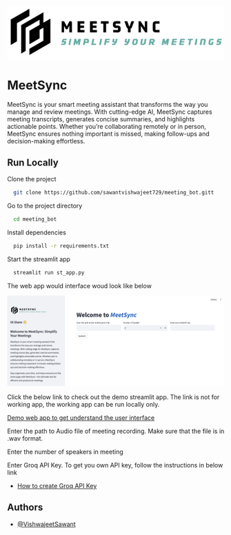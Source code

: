 
![Logo](https://github.com/sawantvishwajeet729/meeting_bot/blob/main/images/logo_white.png)


# MeetSync

MeetSync is your smart meeting assistant that transforms the way you manage and review meetings. With cutting-edge AI, MeetSync captures meeting transcripts, generates concise summaries, and highlights actionable points. Whether you’re collaborating remotely or in person, MeetSync ensures nothing important is missed, making follow-ups and decision-making effortless.


## Run Locally

Clone the project

```bash
  git clone https://github.com/sawantvishwajeet729/meeting_bot.gitt
```

Go to the project directory

```bash
  cd meeting_bot
```

Install dependencies

```bash
  pip install -r requirements.txt
```

Start the streamlit app

```bash
  streamlit run st_app.py
```

The web app would interface woud look like below



![App Screenshot](https://github.com/sawantvishwajeet729/meeting_bot/blob/main/images/snapshot_1.png)


Click the below link to check out the demo streamlit app. The link is not for working app, the working app can be run locally only.

[Demo web app to get understand the user interface](https://meetsync.streamlit.app)

Enter the path to Audio file of meeting recording. Make sure that the file is in .wav format.

Enter the number of speakers in meeting

Enter Groq API Key. To get you own API key, follow the instructions in below link

- [How to create Groq API Key](https://docs.aicontentlabs.com/articles/groq-api-key/)
## Authors

- [@VishwajeetSawant](https://github.com/sawantvishwajeet729)


